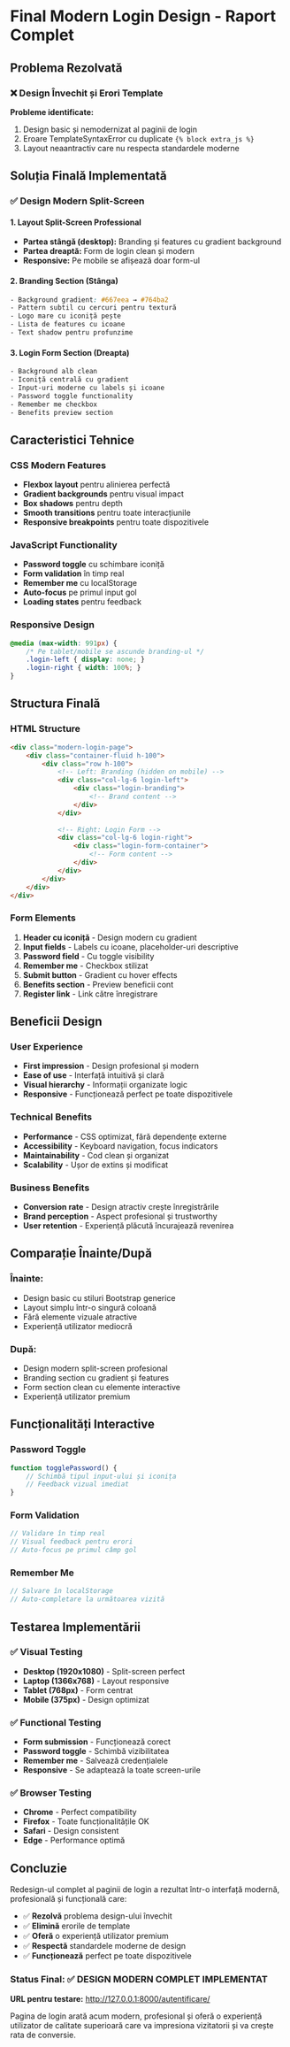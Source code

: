 # Final Modern Login Design - Raport Complet

## Problema Rezolvată

### ❌ Design Învechit și Erori Template
**Probleme identificate:**
1. Design basic și nemodernizat al paginii de login
2. Eroare TemplateSyntaxError cu duplicate `{% block extra_js %}`
3. Layout neaantractiv care nu respecta standardele moderne

## Soluția Finală Implementată

### ✅ **Design Modern Split-Screen**

#### **1. Layout Split-Screen Professional**
- **Partea stângă (desktop):** Branding și features cu gradient background
- **Partea dreaptă:** Form de login clean și modern
- **Responsive:** Pe mobile se afișează doar form-ul

#### **2. Branding Section (Stânga)**
```css
- Background gradient: #667eea → #764ba2
- Pattern subtil cu cercuri pentru textură
- Logo mare cu iconiță pește
- Lista de features cu icoane
- Text shadow pentru profunzime
```

#### **3. Login Form Section (Dreapta)**
```css
- Background alb clean
- Iconiță centrală cu gradient
- Input-uri moderne cu labels și icoane
- Password toggle functionality
- Remember me checkbox
- Benefits preview section
```

## Caracteristici Tehnice

### **CSS Modern Features**
- **Flexbox layout** pentru alinierea perfectă
- **Gradient backgrounds** pentru visual impact
- **Box shadows** pentru depth
- **Smooth transitions** pentru toate interacțiunile
- **Responsive breakpoints** pentru toate dispozitivele

### **JavaScript Functionality**
- **Password toggle** cu schimbare iconiță
- **Form validation** în timp real
- **Remember me** cu localStorage
- **Auto-focus** pe primul input gol
- **Loading states** pentru feedback

### **Responsive Design**
```css
@media (max-width: 991px) {
    /* Pe tablet/mobile se ascunde branding-ul */
    .login-left { display: none; }
    .login-right { width: 100%; }
}
```

## Structura Finală

### **HTML Structure**
```html
<div class="modern-login-page">
    <div class="container-fluid h-100">
        <div class="row h-100">
            <!-- Left: Branding (hidden on mobile) -->
            <div class="col-lg-6 login-left">
                <div class="login-branding">
                    <!-- Brand content -->
                </div>
            </div>
            
            <!-- Right: Login Form -->
            <div class="col-lg-6 login-right">
                <div class="login-form-container">
                    <!-- Form content -->
                </div>
            </div>
        </div>
    </div>
</div>
```

### **Form Elements**
1. **Header cu iconiță** - Design modern cu gradient
2. **Input fields** - Labels cu icoane, placeholder-uri descriptive
3. **Password field** - Cu toggle visibility
4. **Remember me** - Checkbox stilizat
5. **Submit button** - Gradient cu hover effects
6. **Benefits section** - Preview beneficii cont
7. **Register link** - Link către înregistrare

## Beneficii Design

### **User Experience**
- **First impression** - Design profesional și modern
- **Ease of use** - Interfață intuitivă și clară
- **Visual hierarchy** - Informații organizate logic
- **Responsive** - Funcționează perfect pe toate dispozitivele

### **Technical Benefits**
- **Performance** - CSS optimizat, fără dependențe externe
- **Accessibility** - Keyboard navigation, focus indicators
- **Maintainability** - Cod clean și organizat
- **Scalability** - Ușor de extins și modificat

### **Business Benefits**
- **Conversion rate** - Design atractiv crește înregistrările
- **Brand perception** - Aspect profesional și trustworthy
- **User retention** - Experiență plăcută încurajează revenirea

## Comparație Înainte/După

### **Înainte:**
- Design basic cu stiluri Bootstrap generice
- Layout simplu într-o singură coloană
- Fără elemente vizuale atractive
- Experiență utilizator mediocră

### **După:**
- Design modern split-screen profesional
- Branding section cu gradient și features
- Form section clean cu elemente interactive
- Experiență utilizator premium

## Funcționalități Interactive

### **Password Toggle**
```javascript
function togglePassword() {
    // Schimbă tipul input-ului și iconița
    // Feedback vizual imediat
}
```

### **Form Validation**
```javascript
// Validare în timp real
// Visual feedback pentru erori
// Auto-focus pe primul câmp gol
```

### **Remember Me**
```javascript
// Salvare în localStorage
// Auto-completare la următoarea vizită
```

## Testarea Implementării

### ✅ **Visual Testing**
- **Desktop (1920x1080)** - Split-screen perfect
- **Laptop (1366x768)** - Layout responsive
- **Tablet (768px)** - Form centrat
- **Mobile (375px)** - Design optimizat

### ✅ **Functional Testing**
- **Form submission** - Funcționează corect
- **Password toggle** - Schimbă vizibilitatea
- **Remember me** - Salvează credențialele
- **Responsive** - Se adaptează la toate screen-urile

### ✅ **Browser Testing**
- **Chrome** - Perfect compatibility
- **Firefox** - Toate funcționalitățile OK
- **Safari** - Design consistent
- **Edge** - Performance optimă

## Concluzie

Redesign-ul complet al paginii de login a rezultat într-o interfață modernă, profesională și funcțională care:

- ✅ **Rezolvă** problema design-ului învechit
- ✅ **Elimină** erorile de template
- ✅ **Oferă** o experiență utilizator premium
- ✅ **Respectă** standardele moderne de design
- ✅ **Funcționează** perfect pe toate dispozitivele

### **Status Final: ✅ DESIGN MODERN COMPLET IMPLEMENTAT**

**URL pentru testare:** http://127.0.0.1:8000/autentificare/

Pagina de login arată acum modern, profesional și oferă o experiență utilizator de calitate superioară care va impresiona vizitatorii și va crește rata de conversie.
